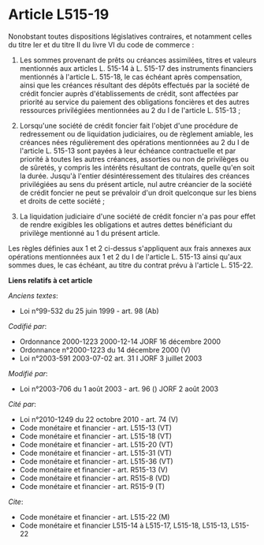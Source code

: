# Article L515-19

Nonobstant toutes dispositions législatives contraires, et notamment celles du titre Ier et du titre II du livre VI du code
de commerce :

1. Les sommes provenant de prêts ou créances assimilées, titres et valeurs mentionnés aux articles L. 515-14 à L. 515-17 des
instruments financiers mentionnés à l'article L. 515-18, le cas échéant après compensation, ainsi que les créances résultant
des dépôts effectués par la société de crédit foncier auprès d'établissements de crédit, sont affectées par priorité au
service du paiement des obligations foncières et des autres ressources privilégiées mentionnées au 2 du I de l'article L.
515-13 ;

2. Lorsqu'une société de crédit foncier fait l'objet d'une procédure de redressement ou de liquidation judiciaires, ou de
règlement amiable, les créances nées régulièrement des opérations mentionnées au 2 du I de l'article L. 515-13 sont payées à
leur échéance contractuelle et par priorité à toutes les autres créances, assorties ou non de privilèges ou de sûretés, y
compris les intérêts résultant de contrats, quelle qu'en soit la durée. Jusqu'à l'entier désintéressement des titulaires des
créances privilégiées au sens du présent article, nul autre créancier de la société de crédit foncier ne peut se prévaloir
d'un droit quelconque sur les biens et droits de cette société ;

3. La liquidation judiciaire d'une société de crédit foncier n'a pas pour effet de rendre exigibles les obligations et autres
dettes bénéficiant du privilège mentionné au 1 du présent article.

Les règles définies aux 1 et 2 ci-dessus s'appliquent aux frais annexes aux opérations mentionnées aux 1 et 2 du I de
l'article L. 515-13 ainsi qu'aux sommes dues, le cas échéant, au titre du contrat prévu à l'article L. 515-22.

**Liens relatifs à cet article**

_Anciens textes_:

  - Loi n°99-532 du 25 juin 1999 - art. 98 (Ab)

_Codifié par_:

  - Ordonnance 2000-1223 2000-12-14 JORF 16 décembre 2000
  - Ordonnance n°2000-1223 du 14 décembre 2000 (V)
  - Loi n°2003-591 2003-07-02 art. 31 I JORF 3 juillet 2003

_Modifié par_:

  - Loi n°2003-706 du 1 août 2003 - art. 96 () JORF 2 août 2003

_Cité par_:

  - Loi n°2010-1249 du 22 octobre 2010 - art. 74 (V)
  - Code monétaire et financier - art. L515-13 (VT)
  - Code monétaire et financier - art. L515-18 (VT)
  - Code monétaire et financier - art. L515-20 (VT)
  - Code monétaire et financier - art. L515-31 (VT)
  - Code monétaire et financier - art. L515-36 (VT)
  - Code monétaire et financier - art. R515-13 (V)
  - Code monétaire et financier - art. R515-8 (VD)
  - Code monétaire et financier - art. R515-9 (T)

_Cite_:

  - Code monétaire et financier - art. L515-22 (M)
  - Code monétaire et financier L515-14 à L515-17, L515-18, L515-13, L515-22
